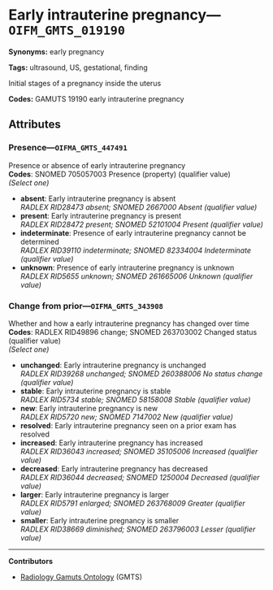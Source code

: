 # Early intrauterine pregnancy—`OIFM_GMTS_019190`

**Synonyms:** early pregnancy

**Tags:** ultrasound, US, gestational, finding

Initial stages of a pregnancy inside the uterus

**Codes:** GAMUTS 19190 early intrauterine pregnancy

## Attributes

### Presence—`OIFMA_GMTS_447491`

Presence or absence of early intrauterine pregnancy  
**Codes**: SNOMED 705057003 Presence (property) (qualifier value)  
*(Select one)*

- **absent**: Early intrauterine pregnancy is absent  
_RADLEX RID28473 absent; SNOMED 2667000 Absent (qualifier value)_
- **present**: Early intrauterine pregnancy is present  
_RADLEX RID28472 present; SNOMED 52101004 Present (qualifier value)_
- **indeterminate**: Presence of early intrauterine pregnancy cannot be determined  
_RADLEX RID39110 indeterminate; SNOMED 82334004 Indeterminate (qualifier value)_
- **unknown**: Presence of early intrauterine pregnancy is unknown  
_RADLEX RID5655 unknown; SNOMED 261665006 Unknown (qualifier value)_

### Change from prior—`OIFMA_GMTS_343908`

Whether and how a early intrauterine pregnancy has changed over time  
**Codes**: RADLEX RID49896 change; SNOMED 263703002 Changed status (qualifier value)  
*(Select one)*

- **unchanged**: Early intrauterine pregnancy is unchanged  
_RADLEX RID39268 unchanged; SNOMED 260388006 No status change (qualifier value)_
- **stable**: Early intrauterine pregnancy is stable  
_RADLEX RID5734 stable; SNOMED 58158008 Stable (qualifier value)_
- **new**: Early intrauterine pregnancy is new  
_RADLEX RID5720 new; SNOMED 7147002 New (qualifier value)_
- **resolved**: Early intrauterine pregnancy seen on a prior exam has resolved  
- **increased**: Early intrauterine pregnancy has increased  
_RADLEX RID36043 increased; SNOMED 35105006 Increased (qualifier value)_
- **decreased**: Early intrauterine pregnancy has decreased  
_RADLEX RID36044 decreased; SNOMED 1250004 Decreased (qualifier value)_
- **larger**: Early intrauterine pregnancy is larger  
_RADLEX RID5791 enlarged; SNOMED 263768009 Greater (qualifier value)_
- **smaller**: Early intrauterine pregnancy is smaller  
_RADLEX RID38669 diminished; SNOMED 263796003 Lesser (qualifier value)_

---

**Contributors**

- [Radiology Gamuts Ontology](https://gamuts.net/) (GMTS)